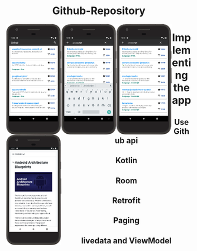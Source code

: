<div align="center">
  <h1>Github-Repository</h1>
  <img align="left" width="150" height="300" src=https://github.com/ThantZinAung26/Github-Repository/blob/master/screenshot/device-2019-07-08-220813.png>
  <img align="left" width="150" height="300" src=https://github.com/ThantZinAung26/Github-Repository/blob/master/screenshot/device-2019-07-08-221013.png>
  <img align="left" width="150" height="300" src=https://github.com/ThantZinAung26/Github-Repository/blob/master/screenshot/device-2019-07-08-221042.png>
  <img align="left" width="150" height="300"src=https://github.com/ThantZinAung26/Github-Repository/blob/master/screenshot/device-2019-07-08-221205.png>
</div>
<div><h1> </h1></div>
<div align="center">
  <h1>Implementing the app</h1>
  <h2>Use Github api</h2>
  <h2>Kotlin</h2>
  <h2>Room</h2>
    <h2>Retrofit</h2>
  <h2>Paging</h2>
  <h2>livedata and ViewModel</h2>
</div>
